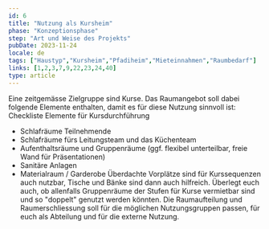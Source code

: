 ```yaml
---
id: 6
title: "Nutzung als Kursheim"
phase: "Konzeptionsphase"
step: "Art und Weise des Projekts"
pubDate: 2023-11-24
locale: de
tags: ["Haustyp","Kursheim","Pfadiheim","Mieteinnahmen","Raumbedarf"]
links: [1,2,3,7,9,22,23,24,40]
type: article
---
```


Eine zeitgemässe Zielgruppe sind Kurse. Das Raumangebot soll dabei folgende Elemente enthalten, damit es für diese Nutzung sinnvoll ist:
Checkliste Elemente für Kursdurchführung
- Schlafräume Teilnehmende
- Schlafräume fürs Leitungsteam und das Küchenteam
- Aufenthaltsräume und Gruppenräume (ggf. flexibel unterteilbar, freie Wand für Präsentationen)
- Sanitäre Anlagen
- Materialraum / Garderobe
Überdachte Vorplätze sind für Kurssequenzen auch nutzbar, Tische und Bänke sind dann auch hilfreich. Überlegt euch auch, ob allenfalls Gruppenräume der Stufen für Kurse vermietbar sind und so "doppelt" genutzt werden könnten. Die Raumaufteilung und Raumerschliessung soll für die möglichen Nutzungsgruppen passen, für euch als Abteilung und für die externe Nutzung.

